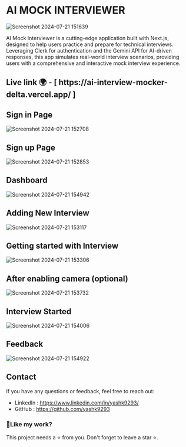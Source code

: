 # AI MOCK INTERVIEWER

![Screenshot 2024-07-21 151639](https://github.com/user-attachments/assets/9e3f10e9-40ea-40a9-8a8b-690868489218)

AI Mock Interviewer is a cutting-edge application built with Next.js, designed to help users practice and prepare for technical interviews. Leveraging Clerk for authentication and the Gemini API for AI-driven responses, this app simulates real-world interview scenarios, providing users with a comprehensive and interactive mock interview experience.

<h2>Live link 🌍 - [  https://ai-interview-mocker-delta.vercel.app/  ]</h2>

## Sign in Page
![Screenshot 2024-07-21 152708](https://github.com/user-attachments/assets/6c38fbb1-a4a2-461a-b27b-d4e901a3363f)

## Sign up Page
![Screenshot 2024-07-21 152853](https://github.com/user-attachments/assets/de490e24-567f-4d8d-8dbb-b8a3d777e6b4)

## Dashboard
![Screenshot 2024-07-21 154942](https://github.com/user-attachments/assets/73807a95-c90f-466d-a4cd-3aaa1dede5bc)

## Adding New Interview
![Screenshot 2024-07-21 153117](https://github.com/user-attachments/assets/2dd7c381-7a80-410d-8f8d-719f96716c5f)

## Getting started with Interview
![Screenshot 2024-07-21 153306](https://github.com/user-attachments/assets/70b671a8-d1a6-4e17-b86e-efd227a5d643)

## After enabling camera (optional)
![Screenshot 2024-07-21 153732](https://github.com/user-attachments/assets/90ba9cbf-50df-479f-a187-418759d2255a)

## Interview Started
![Screenshot 2024-07-21 154006](https://github.com/user-attachments/assets/4d64c7bd-a29d-4adc-a8a3-cdb3b73a9eb5)

## Feedback
![Screenshot 2024-07-21 154922](https://github.com/user-attachments/assets/d5434aac-0c6c-44f6-a570-f74044e2df4c)


## Contact
If you have any questions or feedback, feel free to reach out:
- LinkedIn : https://www.linkedin.com/in/yashk9293/
- GitHub : https://github.com/yashk9293

<h3>💖Like my work?</h3>
This project needs a ⭐️ from you. Don't forget to leave a star ⭐️.
